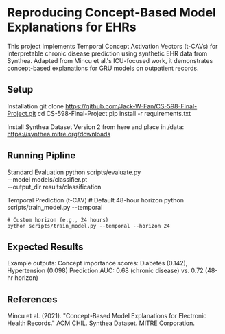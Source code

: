 # Reproducing Concept-Based Model Explanations for EHRs

This project implements Temporal Concept Activation Vectors (t-CAVs) for interpretable chronic disease prediction using synthetic EHR data from Synthea. Adapted from Mincu et al.'s ICU-focused work, it demonstrates concept-based explanations for GRU models on outpatient records.

## Setup

Installation
    git clone https://github.com/Jack-W-Fan/CS-598-Final-Project.git
    cd CS-598-Final-Project
    pip install -r requirements.txt

Install Synthea Dataset Version 2 from here and place in /data:
https://synthea.mitre.org/downloads 

## Running Pipline

Standard Evaluation
    python scripts/evaluate.py \
    --model models/classifier.pt \
    --output_dir results/classification

Temporal Prediction (t-CAV)
    # Default 48-hour horizon
    python scripts/train_model.py --temporal

    # Custom horizon (e.g., 24 hours)
    python scripts/train_model.py --temporal --horizon 24

## Expected Results

Example outputs:
Concept importance scores: Diabetes (0.142), Hypertension (0.098)
Prediction AUC: 0.68 (chronic disease) vs. 0.72 (48-hr horizon)

## References

Mincu et al. (2021). "Concept-Based Model Explanations for Electronic Health Records." ACM CHIL.
Synthea Dataset. MITRE Corporation.